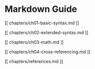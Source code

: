 # Markdown Guide

[[ chapters/ch01-basic-syntax.md ]]

[[ chapters/ch02-extended-syntax.md ]]

[[ chapters/ch03-math.md ]]

[[ chapters/ch04-cross-referencing.md ]]

[[ chapters/references.md ]]
